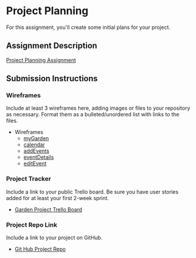 # Project Planning
For this assignment, you'll create some initial plans for your project.

## Assignment Description
[Project Planning Assignment](https://education.launchcode.org/liftoff/modules/assignments/project-planning)

## Submission Instructions

### Wireframes

Include at least 3 wireframes here, adding images or files to your repository as necessary. Format them as a bulleted/unordered list with links to the files.
* Wireframes
  *  [myGarden](https://github.com/QueenYee/liftoff-assignments/blob/master/P3-Project_Planning/Stanyale_WF_1_mygarden.pdf)
  *  [calendar](https://github.com/QueenYee/liftoff-assignments/blob/master/P3-Project_Planning/Stanyale_WF_2_calendar.pdf)
  *  [addEvents](https://github.com/QueenYee/liftoff-assignments/blob/master/P3-Project_Planning/Stanyale_WF_3_addevent.pdf)
  *  [eventDetails](https://github.com/QueenYee/liftoff-assignments/blob/master/P3-Project_Planning/Stanyale_WF_4_editevent.pdf)
  *  [editEvent](https://github.com/QueenYee/liftoff-assignments/blob/master/P3-Project_Planning/Stanyale_WF_5_eventdetails.pdf)
### Project Tracker

Include a link to your public Trello board. Be sure you have user stories added for at least your first 2-week sprint.
* [Garden Project Trello Board](https://trello.com/b/LlGBR9Y1/projectscrumboard-gardeningapp)

### Project Repo Link

Include a link to your project on GitHub.
* [Git Hub Project Repo](https://github.com/QueenYee/liftoff-assignments.git)